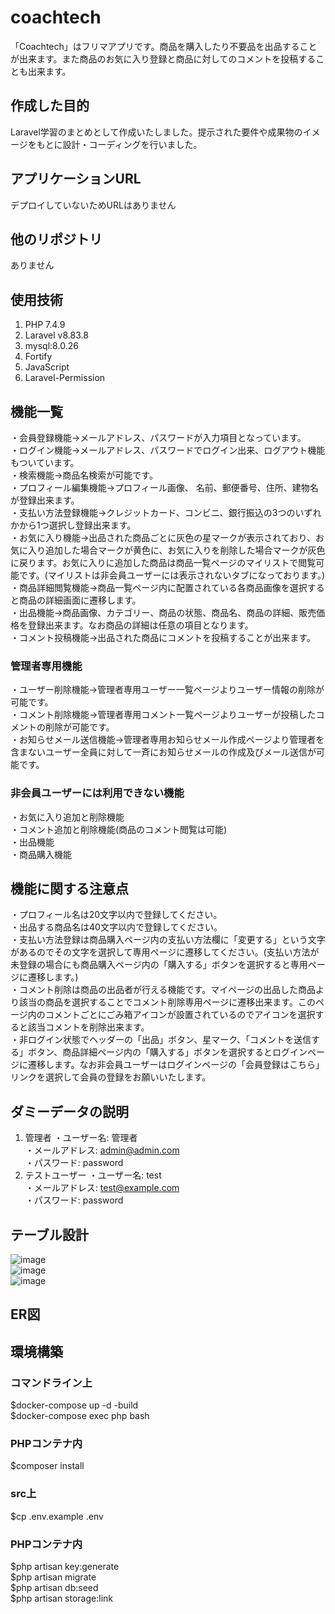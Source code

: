 # coachtech
「Coachtech」はフリマアプリです。商品を購入したり不要品を出品することが出来ます。また商品のお気に入り登録と商品に対してのコメントを投稿することも出来ます。

## 作成した目的
Laravel学習のまとめとして作成いたしました。提示された要件や成果物のイメージをもとに設計・コーディングを行いました。

## アプリケーションURL
デプロイしていないためURLはありません

## 他のリポジトリ
ありません

## 使用技術
1. PHP 7.4.9
2. Laravel v8.83.8
3. mysql:8.0.26
4. Fortify
5. JavaScript
6. Laravel-Permission

## 機能一覧
・会員登録機能→メールアドレス、パスワードが入力項目となっています。  
・ログイン機能→メールアドレス、パスワードでログイン出来、ログアウト機能もついています。  
・検索機能→商品名検索が可能です。  
・プロフィール編集機能→プロフィール画像、 名前、郵便番号、住所、建物名が登録出来ます。  
・支払い方法登録機能→クレジットカード、コンビニ、銀行振込の3つのいずれかから1つ選択し登録出来ます。  
・お気に入り機能→出品された商品ごとに灰色の星マークが表示されており、お気に入り追加した場合マークが黄色に、お気に入りを削除した場合マークが灰色に戻ります。お気に入りに追加した商品は商品一覧ページのマイリストで閲覧可能です。(マイリストは非会員ユーザーには表示されないタブになっております。)  
・商品詳細閲覧機能→商品一覧ページ内に配置されている各商品画像を選択すると商品の詳細画面に遷移します。  
・出品機能→商品画像、カテゴリー、商品の状態、商品名、商品の詳細、販売価格を登録出来ます。なお商品の詳細は任意の項目となります。  
・コメント投稿機能→出品された商品にコメントを投稿することが出来ます。  

### 管理者専用機能
・ユーザー削除機能→管理者専用ユーザー一覧ページよりユーザー情報の削除が可能です。  
・コメント削除機能→管理者専用コメント一覧ページよりユーザーが投稿したコメントの削除が可能です。  
・お知らせメール送信機能→管理者専用お知らせメール作成ページより管理者を含まないユーザー全員に対して一斉にお知らせメールの作成及びメール送信が可能です。
    
### 非会員ユーザーには利用できない機能
・お気に入り追加と削除機能  
・コメント追加と削除機能(商品のコメント閲覧は可能)  
・出品機能  
・商品購入機能  

## 機能に関する注意点
・プロフィール名は20文字以内で登録してください。  
・出品する商品名は40文字以内で登録してください。  
・支払い方法登録は商品購入ページ内の支払い方法欄に「変更する」という文字があるのでその文字を選択して専用ページに遷移してください。(支払い方法が未登録の場合にも商品購入ページ内の「購入する」ボタンを選択すると専用ページに遷移します。)  
・コメント削除は商品の出品者が行える機能です。マイページの出品した商品より該当の商品を選択することでコメント削除専用ページに遷移出来ます。このページ内のコメントごとにごみ箱アイコンが設置されているのでアイコンを選択すると該当コメントを削除出来ます。  
・非ログイン状態でヘッダーの「出品」ボタン、星マーク、「コメントを送信する」ボタン、商品詳細ページ内の「購入する」ボタンを選択するとログインページに遷移します。なお非会員ユーザーはログインページの「会員登録はこちら」リンクを選択して会員の登録をお願いいたします。  

## ダミーデータの説明
1.	管理者
・ユーザー名: 管理者  
・メールアドレス: admin@admin.com  
・パスワード: password  
2.	テストユーザー
・ユーザー名: test  
・メールアドレス: test@example.com  
・パスワード: password

## テーブル設計
![image](https://github.com/user-attachments/assets/a917ecee-6b6e-4436-8f99-6c9f90d3289e)  
![image](https://github.com/user-attachments/assets/2290d25d-6ff7-4f2b-8295-bc224d465649)  
![image](https://github.com/user-attachments/assets/bf34c5ec-2274-4c25-b038-c53a045f7d6f)

## ER図

## 環境構築

### コマンドライン上
$docker-compose up -d -build  
$docker-compose exec php bash

### PHPコンテナ内
$composer install

### src上
$cp .env.example .env

### PHPコンテナ内
$php artisan key:generate  
$php artisan migrate  
$php artisan db:seed  
$php artisan storage:link
